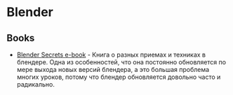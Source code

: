 # Blender

## Books

* [Blender Secrets e-book](https://gumroad.com/l/IxofeY) - Книга о разных приемах и техниках в блендере. Одна из особенностей, что она постоянно обновляется по мере выхода новых версий блендера, а это большая проблема многих уроков, потому что блендер обновляется довольно часто и радикально.
